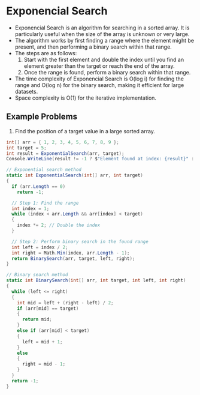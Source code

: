# Exponencial Search

- Exponencial Search is an algorithm for searching in a sorted array. It is particularly useful when the size of the array is unknown or very large.
- The algorithm works by first finding a range where the element might be present, and then performing a binary search within that range.
- The steps are as follows:
  1. Start with the first element and double the index until you find an element greater than the target or reach the end of the array.
  2. Once the range is found, perform a binary search within that range.
- The time complexity of Exponencial Search is O(log i) for finding the range and O(log n) for the binary search, making it efficient for large datasets.
- Space complexity is O(1) for the iterative implementation.

## Example Problems

1. Find the position of a target value in a large sorted array.

```csharp
int[] arr = { 1, 2, 3, 4, 5, 6, 7, 8, 9 };
int target = 5;
int result = ExponentialSearch(arr, target);
Console.WriteLine(result != -1 ? $"Element found at index: {result}" : "Element not found");

// Exponential search method
static int ExponentialSearch(int[] arr, int target)
{
  if (arr.Length == 0)
    return -1;

  // Step 1: Find the range
  int index = 1;
  while (index < arr.Length && arr[index] < target)
  {
    index *= 2; // Double the index
  }

  // Step 2: Perform binary search in the found range
  int left = index / 2;
  int right = Math.Min(index, arr.Length - 1);
  return BinarySearch(arr, target, left, right);
}

// Binary search method
static int BinarySearch(int[] arr, int target, int left, int right)
{
  while (left <= right)
  {
    int mid = left + (right - left) / 2;
    if (arr[mid] == target)
    {
      return mid;
    }
    else if (arr[mid] < target)
    {
      left = mid + 1;
    }
    else
    {
      right = mid - 1;
    }
  }
  return -1;
}
```
